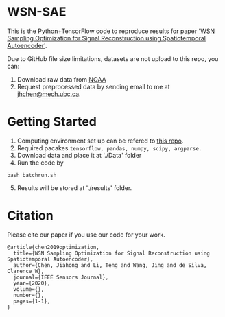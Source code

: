 # WSN-SAE
This is the Python+TensorFlow code to reproduce results for paper ['WSN Sampling Optimization for Signal
Reconstruction using Spatiotemporal Autoencoder'](https://ieeexplore.ieee.org/document/9133473).



Due to GitHub file size limitations, datasets are not upload to this repo, you can:
1. Download raw data from [NOAA](https://www.esrl.noaa.gov/psd/data/gridded/data.noaa.oisst.v2.html)
2. Request preprocessed data by sending email to me at jhchen@mech.ubc.ca.


# Getting Started
1. Computing environment set up can be refered to [this repo](https://github.com/JiahongChen/Set-up-deep-learning-frameworks-with-GPU-on-Google-Cloud-Platform). 
2. Required pacakes
```tensorflow, pandas, numpy, scipy, argparse.```
3. Download data and place it at './Data' folder
4. Run the code by
```
bash batchrun.sh
```
5. Results will be stored at './results' folder.

# Citation
Please cite our paper if you use our code for your work.
```
@article{chen2019optimization,
  title={WSN Sampling Optimization for Signal Reconstruction using Spatiotemporal Autoencoder},
  author={Chen, Jiahong and Li, Teng and Wang, Jing and de Silva, Clarence W},
  journal={IEEE Sensors Journal},
  year={2020},
  volume={},
  number={},
  pages={1-1},
}
```
